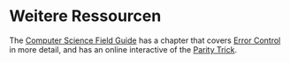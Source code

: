 # Weitere Ressourcen

The [Computer Science Field Guide](http://csfieldguide.org.nz/) has a chapter that covers [Error Control](http://csfieldguide.org.nz/en/chapters/coding-error-control.html) in more detail, and has an online interactive of the [Parity Trick](http://csfieldguide.org.nz/en/interactives/parity/index.html).